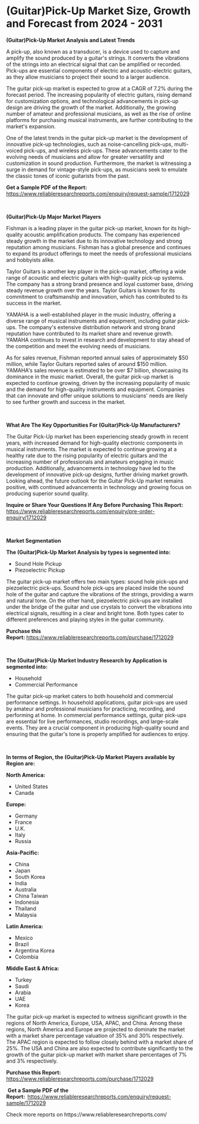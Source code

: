 <p><h1>(Guitar)Pick-Up Market Size, Growth and Forecast from 2024 - 2031</h1></p><p><strong>(Guitar)Pick-Up Market Analysis and Latest Trends</strong></p>
<p><p>A pick-up, also known as a transducer, is a device used to capture and amplify the sound produced by a guitar's strings. It converts the vibrations of the strings into an electrical signal that can be amplified or recorded. Pick-ups are essential components of electric and acoustic-electric guitars, as they allow musicians to project their sound to a larger audience.</p><p>The guitar pick-up market is expected to grow at a CAGR of 7.2% during the forecast period. The increasing popularity of electric guitars, rising demand for customization options, and technological advancements in pick-up design are driving the growth of the market. Additionally, the growing number of amateur and professional musicians, as well as the rise of online platforms for purchasing musical instruments, are further contributing to the market's expansion.</p><p>One of the latest trends in the guitar pick-up market is the development of innovative pick-up technologies, such as noise-cancelling pick-ups, multi-voiced pick-ups, and wireless pick-ups. These advancements cater to the evolving needs of musicians and allow for greater versatility and customization in sound production. Furthermore, the market is witnessing a surge in demand for vintage-style pick-ups, as musicians seek to emulate the classic tones of iconic guitarists from the past.</p></p>
<p><strong>Get a Sample PDF of the Report:&nbsp;</strong> <a href="https://www.reliableresearchreports.com/enquiry/request-sample/1712029">https://www.reliableresearchreports.com/enquiry/request-sample/1712029</a></p>
<p>&nbsp;</p>
<p><strong>(Guitar)Pick-Up Major Market Players</strong></p>
<p><p>Fishman is a leading player in the guitar pick-up market, known for its high-quality acoustic amplification products. The company has experienced steady growth in the market due to its innovative technology and strong reputation among musicians. Fishman has a global presence and continues to expand its product offerings to meet the needs of professional musicians and hobbyists alike.</p><p>Taylor Guitars is another key player in the pick-up market, offering a wide range of acoustic and electric guitars with high-quality pick-up systems. The company has a strong brand presence and loyal customer base, driving steady revenue growth over the years. Taylor Guitars is known for its commitment to craftsmanship and innovation, which has contributed to its success in the market.</p><p>YAMAHA is a well-established player in the music industry, offering a diverse range of musical instruments and equipment, including guitar pick-ups. The company's extensive distribution network and strong brand reputation have contributed to its market share and revenue growth. YAMAHA continues to invest in research and development to stay ahead of the competition and meet the evolving needs of musicians.</p><p>As for sales revenue, Fishman reported annual sales of approximately $50 million, while Taylor Guitars reported sales of around $150 million. YAMAHA's sales revenue is estimated to be over $7 billion, showcasing its dominance in the music market. Overall, the guitar pick-up market is expected to continue growing, driven by the increasing popularity of music and the demand for high-quality instruments and equipment. Companies that can innovate and offer unique solutions to musicians' needs are likely to see further growth and success in the market.</p></p>
<p>&nbsp;</p>
<p><strong>What Are The Key Opportunities For (Guitar)Pick-Up Manufacturers?</strong></p>
<p><p>The Guitar Pick-Up market has been experiencing steady growth in recent years, with increased demand for high-quality electronic components in musical instruments. The market is expected to continue growing at a healthy rate due to the rising popularity of electric guitars and the increasing number of professionals and amateurs engaging in music production. Additionally, advancements in technology have led to the development of innovative pick-up designs, further driving market growth. Looking ahead, the future outlook for the Guitar Pick-Up market remains positive, with continued advancements in technology and growing focus on producing superior sound quality.</p></p>
<p><strong>Inquire or Share Your Questions If Any Before Purchasing This Report:</strong> <a href="https://www.reliableresearchreports.com/enquiry/pre-order-enquiry/1712029">https://www.reliableresearchreports.com/enquiry/pre-order-enquiry/1712029</a></p>
<p>&nbsp;</p>
<p><strong>Market Segmentation</strong></p>
<p><strong>The (Guitar)Pick-Up Market Analysis by types is segmented into:</strong></p>
<p><ul><li>Sound Hole Pickup</li><li>Piezoelectric Pickup</li></ul></p>
<p><p>The guitar pick-up market offers two main types: sound hole pick-ups and piezoelectric pick-ups. Sound hole pick-ups are placed inside the sound hole of the guitar and capture the vibrations of the strings, providing a warm and natural tone. On the other hand, piezoelectric pick-ups are installed under the bridge of the guitar and use crystals to convert the vibrations into electrical signals, resulting in a clear and bright tone. Both types cater to different preferences and playing styles in the guitar community.</p></p>
<p><strong>Purchase this Report:&nbsp;</strong><a href="https://www.reliableresearchreports.com/purchase/1712029">https://www.reliableresearchreports.com/purchase/1712029</a></p>
<p>&nbsp;</p>
<p><strong>The (Guitar)Pick-Up Market Industry Research by Application is segmented into:</strong></p>
<p><ul><li>Household</li><li>Commercial Performance</li></ul></p>
<p><p>The guitar pick-up market caters to both household and commercial performance settings. In household applications, guitar pick-ups are used by amateur and professional musicians for practicing, recording, and performing at home. In commercial performance settings, guitar pick-ups are essential for live performances, studio recordings, and large-scale events. They are a crucial component in producing high-quality sound and ensuring that the guitar's tone is properly amplified for audiences to enjoy.</p></p>
<p>&nbsp;</p>
<p><strong>In terms of Region, the (Guitar)Pick-Up Market Players available by Region are:</strong></p>
<p>
    <p> <strong> North America: </strong>
        <ul>
            <li>United States</li>
            <li>Canada</li>
        </ul>
        </p> 
    <p> <strong> Europe: </strong>
        <ul>
            <li>Germany</li>
            <li>France</li>
            <li>U.K.</li>
            <li>Italy</li>
            <li>Russia</li>
        </ul>
        </p> 
    <p> <strong> Asia-Pacific: </strong>
        <ul>
            <li>China</li>
            <li>Japan</li>
            <li>South Korea</li>
            <li>India</li>
            <li>Australia</li>
            <li>China Taiwan</li>
            <li>Indonesia</li>
            <li>Thailand</li>
            <li>Malaysia</li>
        </ul>
        </p> 
    <p> <strong> Latin America: </strong>
        <ul>
            <li>Mexico</li>
            <li>Brazil</li>
            <li>Argentina Korea</li>
            <li>Colombia</li>
        </ul>
        </p> 
    <p> <strong> Middle East & Africa: </strong>
        <ul>
            <li>Turkey</li>
            <li>Saudi</li>
            <li>Arabia</li>
            <li>UAE</li>
            <li>Korea</li>
        </ul>
    </p>
    </p>
<p><p>The guitar pick-up market is expected to witness significant growth in the regions of North America, Europe, USA, APAC, and China. Among these regions, North America and Europe are projected to dominate the market with a market share percentage valuation of 35% and 30% respectively. The APAC region is expected to follow closely behind with a market share of 25%. The USA and China are also expected to contribute significantly to the growth of the guitar pick-up market with market share percentages of 7% and 3% respectively.</p></p>
<p><strong>Purchase this Report: </strong><a href="https://www.reliableresearchreports.com/purchase/1712029">https://www.reliableresearchreports.com/purchase/1712029</a></p>
<p>&nbsp;<strong>Get a Sample PDF of the Report:&nbsp;&nbsp;</strong><a href="https://www.reliableresearchreports.com/enquiry/request-sample/1712029">https://www.reliableresearchreports.com/enquiry/request-sample/1712029</a></p>
<p><strong></strong></p>
<p>Check more reports on https://www.reliableresearchreports.com/</p>